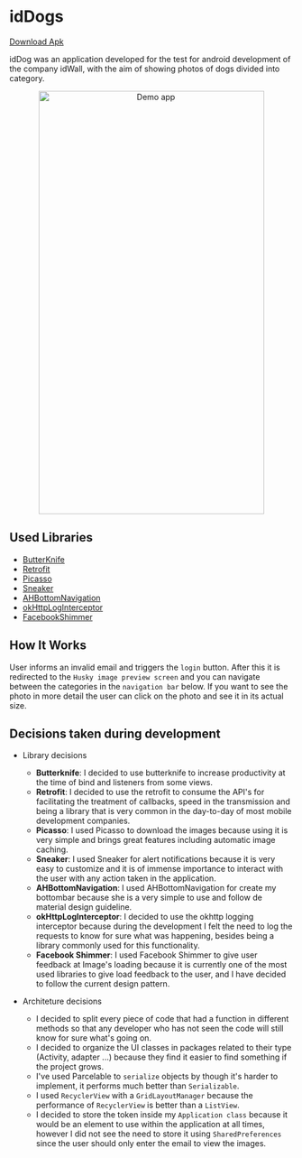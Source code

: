 # idDogs

[Download Apk](https://goo.gl/LZY98q)

idDog was an application developed for the test for android development of the company idWall, with the aim of showing photos of dogs divided into category.

<p align="center">
  <img src="http://i.imgur.com/Y70t6OM.gif" alt="Demo app"
       width="400" height="750">
</p>


## Used Libraries
* [ButterKnife](https://github.com/JakeWharton/butterknife)
* [Retrofit](https://github.com/square/retrofit)
* [Picasso](https://github.com/square/picasso)
* [Sneaker](https://github.com/Hamadakram/Sneaker)
* [AHBottomNavigation](https://github.com/aurelhubert/ahbottomnavigation)
* [okHttpLogInterceptor](https://github.com/square/okhttp/tree/master/okhttp-logging-interceptor)
* [FacebookShimmer](https://github.com/facebook/Shimmer)


## How It Works

User informs an invalid email and triggers the `login` button. After this it is redirected to the `Husky image preview screen` and you can navigate between the categories in the `navigation bar` below. If you want to see the photo in more detail the user can click on the photo and see it in its actual size.


## Decisions taken during development
  - Library decisions
    - **Butterknife**: I decided to use butterknife to increase productivity at the time of bind and listeners from some views.
    - **Retrofit**: I decided to use the retrofit to consume the API's for facilitating the treatment of callbacks, speed in the  transmission and being a library that is very common in the day-to-day of most mobile development companies.
    - **Picasso**: I used Picasso to download the images because using it is very simple and brings great features including automatic image caching.
    - **Sneaker**: I used Sneaker for alert notifications because it is very easy to customize and it is of immense importance to interact with the user with any action taken in the application.
    - **AHBottomNavigation**: I used AHBottomNavigation for create my bottombar because she is a very simple to use and follow de material design guideline.
    - **okHttpLogInterceptor**: I decided to use the okhttp logging interceptor because during the development I felt the need to log the requests to know for sure what was happening, besides being a library commonly used for this functionality.
    - **Facebook Shimmer**: I used Facebook Shimmer to give user feedback at Image's loading because it is currently one of the most used libraries to give load feedback to the user, and I have decided to follow the current design pattern.
  
  - Architeture decisions
    - I decided to split every piece of code that had a function in different methods so that any developer who has not seen the code will still know for sure what's going on.
    - I decided to organize the UI classes in packages related to their type (Activity, adapter ...) because they find it easier to find something if the project grows.
    - I've used Parcelable to `serialize` objects by though it's harder to implement, it performs much better than `Serializable`.
    - I used `RecyclerView` with a `GridLayoutManager` because the performance of `RecyclerView` is better than a `ListView`.
    - I decided to store the token inside my `Application class` because it would be an element to use within the application at all times, however I did not see the need to store it using `SharedPreferences` since the user should only enter the email to view the images.



